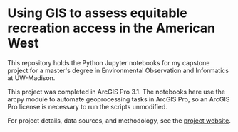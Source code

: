 # Using GIS to assess equitable recreation access in the American West
This repository holds the Python Jupyter notebooks for my capstone project for a master's degree in Environmental Observation and Informatics at UW-Madison.

This project was completed in ArcGIS Pro 3.1. The notebooks here use the arcpy module to automate geoprocessing tasks in ArcGIS Pro, so an ArcGIS Pro license is necessary to run the scripts unmodified.

For project details, data sources, and methodology, see the [project website](https://assessing-equitable-recreation-access-uw-mad.hub.arcgis.com/).
